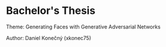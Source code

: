 # Bachelor's Thesis

Theme: Generating Faces with Generative Adversarial Networks

Author: Daniel Konečný (xkonec75)
